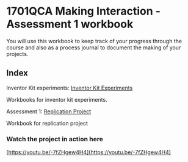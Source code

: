 # 1701QCA Making Interaction - Assessment 1 workbook

You will use this workbook to keep track of your progress through the course and also as a process journal to document the making of your projects.

## Index

Inventor Kit experiments: [Inventor Kit Experiments](/experiments/experiments.md)

Workbooks for inventor kit experiments.

Assessment 1: [Replication Project](/replicationproject/replication.md)

Workbook for replication project

### Watch the project in action here ###
[https://youtu.be/-7fZHgew4H4](https://youtu.be/-7fZHgew4H4)

